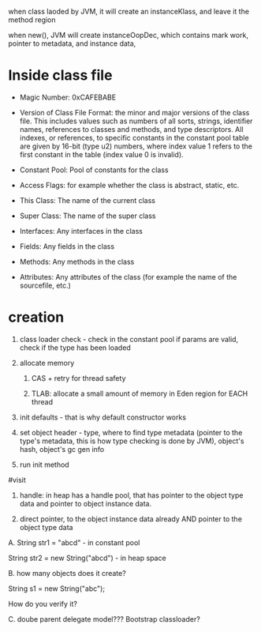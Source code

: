 when class laoded by JVM, it will create an instanceKlass, and leave it the method region

when new(), JVM will create instanceOopDec, which contains mark work, pointer to metadata, and instance data,

# Inside class file

* Magic Number: 0xCAFEBABE

* Version of Class File Format: the minor and major versions of the class file. This includes values such as numbers of all sorts, strings, identifier names, references to classes and methods, and type descriptors. All indexes, or references, to specific constants in the constant pool table are given by 16-bit (type u2) numbers, where index value 1 refers to the first constant in the table (index value 0 is invalid).

* Constant Pool: Pool of constants for the class

* Access Flags: for example whether the class is abstract, static, etc.

* This Class: The name of the current class

* Super Class: The name of the super class

* Interfaces: Any interfaces in the class

* Fields: Any fields in the class

* Methods: Any methods in the class

* Attributes: Any attributes of the class (for example the name of the sourcefile, etc.)

# creation

1. class loader check - check in the constant pool if params are valid, check if the type has been loaded

2. allocate memory
	1. CAS + retry for thread safety

	2. TLAB: allocate a small amount of memory in Eden region for EACH thread

3. init defaults - that is why default constructor works

4. set object header - type, where to find type metadata (pointer to the type's metadata, this is how type checking is done by JVM), object's hash, object's gc gen info

5. run init method 

#visit 

1. handle: in heap has a handle pool, that has pointer to the object type data and pointer to object instance data.

2. direct pointer, to the object instance data already AND pointer to the object type data

A.
String str1 = "abcd"  - in constant pool

String str2 = new String("abcd") - in heap space

B. how many objects does it create? 

String s1 = new String("abc");

How do you verify it?

C.
doube parent delegate model???
Bootstrap classloader?

